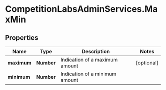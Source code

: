# CompetitionLabsAdminServices.MaxMin

## Properties

Name | Type | Description | Notes
------------ | ------------- | ------------- | -------------
**maximum** | **Number** | Indication of a maximum amount | [optional] 
**minimum** | **Number** | Indication of a minimum amount | 


